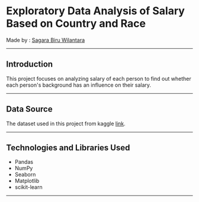 # Exploratory Data Analysis of Salary Based on Country and Race

Made by : [Sagara Biru Wilantara](https://www.linkedin.com/in/sagara-biru)

---

## Introduction

This project focuses on analyzing salary of each person to find out whether each person's background has an influence on their salary.

---

## Data Source

The dataset used in this project from kaggle [link](https://www.kaggle.com/datasets/sudheerp2147234/salary-dataset-based-on-country-and-race).

---

## Technologies and Libraries Used

- Pandas
- NumPy
- Seaborn
- Matplotlib
- scikit-learn

---
